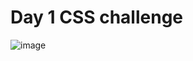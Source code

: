 # Day 1 CSS challenge
![image](https://github.com/Sweathadharan/CSS/assets/89176350/c7768822-6eb1-40ed-933e-c8f154c2c911)

